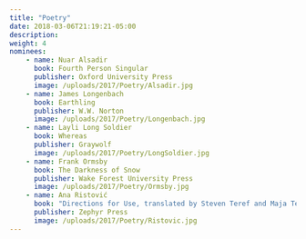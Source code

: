 ```yaml
---
title: "Poetry"
date: 2018-03-06T21:19:21-05:00
description:
weight: 4
nominees:
    - name: Nuar Alsadir
      book: Fourth Person Singular
      publisher: Oxford University Press
      image: /uploads/2017/Poetry/Alsadir.jpg 
    - name: James Longenbach
      book: Earthling
      publisher: W.W. Norton
      image: /uploads/2017/Poetry/Longenbach.jpg      
    - name: Layli Long Soldier
      book: Whereas
      publisher: Graywolf
      image: /uploads/2017/Poetry/LongSoldier.jpg 
    - name: Frank Ormsby 
      book: The Darkness of Snow
      publisher: Wake Forest University Press
      image: /uploads/2017/Poetry/Ormsby.jpg     
    - name: Ana Ristović 
      book: "Directions for Use, translated by Steven Teref and Maja Teref"
      publisher: Zephyr Press
      image: /uploads/2017/Poetry/Ristovic.jpg 
---
```

